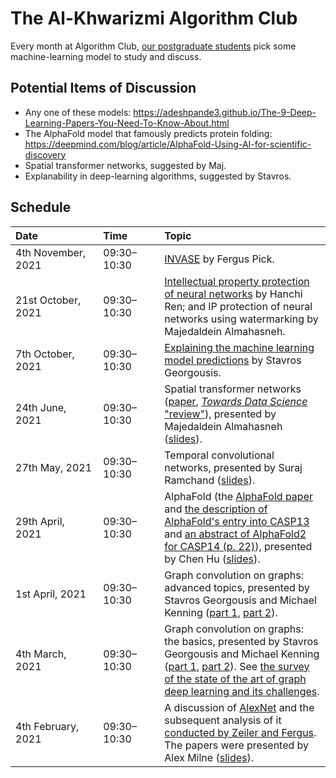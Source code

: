 # The Al-Khwarizmi Algorithm Club

Every month at Algorithm Club, [our postgraduate students](http://csvision.swansea.ac.uk/index.php?n=Site.People#pgr) pick some machine-learning model to study and discuss.

## Potential Items of Discussion

* Any one of these models: https://adeshpande3.github.io/The-9-Deep-Learning-Papers-You-Need-To-Know-About.html
* The AlphaFold model that famously predicts protein folding: https://deepmind.com/blog/article/AlphaFold-Using-AI-for-scientific-discovery
* Spatial transformer networks, suggested by Maj.
* Explanability in deep-learning algorithms, suggested by Stavros. 

## Schedule

|<div style="width:120px">Date</div>|<div style="width:80px">Time</div>|Topic|
|:---|:---|:----|
4th November, 2021 | 09:30&ndash;10:30 | [INVASE](https://openreview.net/pdf?id=BJg_roAcK7) by Fergus Pick.
21st October, 2021 | 09:30&ndash;10:30 | [Intellectual property protection of neural networks](https://ieeexplore.ieee.org/document/9454280) by Hanchi Ren; and IP protection of neural networks using watermarking by Majedaldein Almahasneh.
7th October, 2021 | 09:30&ndash;10:30 | [Explaining the machine learning model predictions](https://ieeexplore.ieee.org/abstract/document/9347612) by Stavros Georgousis.
24th June, 2021 | 09:30&ndash;10:30 | Spatial transformer networks ([paper](https://proceedings.neurips.cc/paper/2015/file/33ceb07bf4eeb3da587e268d663aba1a-Paper.pdf), [*Towards Data Science* "review"](https://towardsdatascience.com/review-stn-spatial-transformer-network-image-classification-d3cbd98a70aa)), presented by Majedaldein Almahasneh ([slides](docs/Algorithm%20Club/6,%20Spatial%20Transformer%20Networks,%20Maj.pdf)).
27th May, 2021 | 09:30&ndash;10:30 | Temporal convolutional networks, presented by Suraj Ramchand ([slides](docs/Algorithm%20Club/5,%20Temporal%20Convolution%20Neural%20Networks,%20Suraj.pptx)).
29th April, 2021 | 09:30&ndash;10:30 | AlphaFold (the [AlphaFold paper](https://www.nature.com/articles/s41586-019-1923-7) and [the description of AlphaFold's entry into CASP13](https://onlinelibrary.wiley.com/doi/full/10.1002/prot.25834) and [an abstract of AlphaFold2 for CASP14 (p. 22)](https://predictioncenter.org/casp14/doc/CASP14_Abstracts.pdf)), presented by Chen Hu ([slides](docs/Algorithm%20Club/4,%20AlphaFold,%20Chen.pdf)).
1st April, 2021 | 09:30&ndash;10:30 | Graph convolution on graphs: advanced topics, presented by Stavros Georgousis and Michael Kenning ([part 1](docs/Algorithm%20Club/3a,%20Deep%20Learning%20on%20Graphs,%20Advanced%20Topics,%20Part%201,%20Stavros.pdf), [part 2](docs/Algorithm%20Club/3b,%20Deep%20Learning%20on%20Graphs,%20Advanced%20Topics,%20Part%202,%20Michael.pdf)).
4th March, 2021 | 09:30&ndash;10:30 | Graph convolution on graphs: the basics, presented by Stavros Georgousis and Michael Kenning ([part 1](docs/Algorithm%20Club/2a,%20Deep%20Learning%20on%20Graphs,%20Part%201,%20Michael.pdf), [part 2](docs/Algorithm%20Club/2b,%20Deep%20Learning%20on%20Graphs,%20Part%202,%20Stavros.pdf)). See [the survey of the state of the art of graph deep learning and its challenges](https://doi.org/10.1109/ACCESS.2021.3055280).
4th February, 2021 | 09:30&ndash;10:30 | A discussion of [AlexNet](https://papers.nips.cc/paper/4824-imagenet-classification-with-deep-convolutional-neural-networks.pdf) and the subsequent analysis of it [conducted by Zeiler and Fergus](https://arxiv.org/pdf/1311.2901v3.pdf). The papers were presented by Alex Milne ([slides](docs/Algorithm%20Club/1,%20CNNs,%20Alex.pdf)).